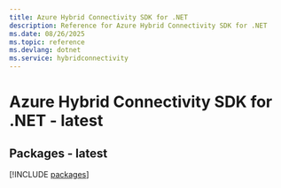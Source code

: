```yaml
---
title: Azure Hybrid Connectivity SDK for .NET
description: Reference for Azure Hybrid Connectivity SDK for .NET
ms.date: 08/26/2025
ms.topic: reference
ms.devlang: dotnet
ms.service: hybridconnectivity
---
```

# Azure Hybrid Connectivity SDK for .NET - latest
## Packages - latest
[!INCLUDE [packages](hybrid-connectivity-index.md)]